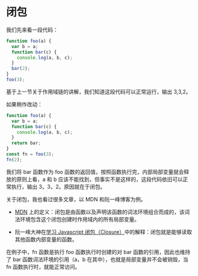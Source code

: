 # 闭包

我们先来看一段代码：

```js
function foo(a) {
  var b = a;
  function bar(c) {
    console.log(a, b, c);
  }
  bar(2);
}
foo(3);
```

基于上一节关于作用域链的讲解，我们知道这段代码可以正常运行，输出 3,3,2。

如果稍作改动：

```js
function foo(a) {
  var b = a;
  function bar(c) {
    console.log(a, b, c);
  }
  return bar;
}
const fn = foo(3);
fn(2);
```

我们将 bar 函数作为 foo 函数的返回值，按照函数执行完，内部局部变量就会释放的原则上看，a 和 b 应该不能找到，但事实不是这样的，这段代码依旧可以正常执行，输出 3，3，2。原因就在于闭包。

关于闭包，我也看过很多文章，以 MDN 和阮一峰博客为例。

- [MDN](https://developer.mozilla.org/zh-CN/docs/Web/JavaScript/Closures) 上的定义：闭包是由函数以及声明该函数的词法环境组合而成的，该词法环境包含这个闭包创建时作用域内的所有局部变量。

- 阮一峰大神在[学习 Javascript 闭包（Closure）](https://www.ruanyifeng.com/blog/2009/08/learning_javascript_closures.html)中的解释：闭包就是能够读取其他函数内部变量的函数。

在例子中，fn 函数是执行 foo 函数执行时创建的对 bar 函数的引用，因此也维持了 bar 函数词法环境的引用（a，b 在其中），也就是局部变量并不会被销毁，当 fn 函数执行时，就能正常访问。

